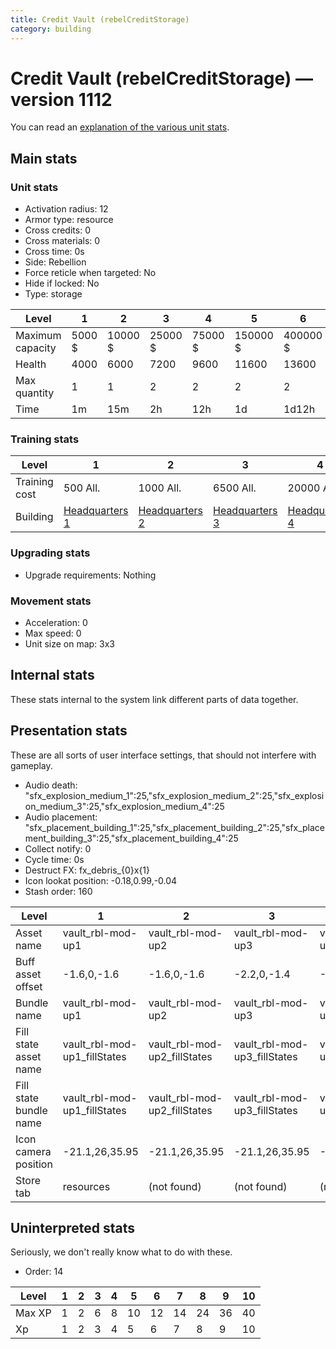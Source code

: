 ```yaml
---
title: Credit Vault (rebelCreditStorage)
category: building
---
```


# Credit Vault (rebelCreditStorage) — version 1112

You can read an [explanation  of the various unit stats](unitexplained.md).

## Main stats

### Unit stats

  * Activation radius: 12
  * Armor type: resource
  * Cross credits: 0
  * Cross materials: 0
  * Cross time: 0s
  * Side: Rebellion
  * Force reticle when targeted: No
  * Hide if locked: No
  * Type: storage

|Level           |1     |2      |3      |4      |5       |6       |7       |8       |9        |10       |
|----------------|------|-------|-------|-------|--------|--------|--------|--------|---------|---------|
|Maximum capacity|5000 $|10000 $|25000 $|75000 $|150000 $|400000 $|500000 $|700000 $|1000000 $|1500000 $|
|Health          |4000  |6000   |7200   |9600   |11600   |13600   |15600   |17600   |19600    |21600    |
|Max quantity    |1     |1      |2      |2      |2       |2       |2       |3       |4        |4        |
|Time            |1m    |15m    |2h     |12h    |1d      |1d12h   |2d      |3d      |6d       |1w3d     |


### Training stats

|Level        |1                             |2                             |3                             |4                             |5                             |6                             |7                             |8                             |9                             |10                             |
|-------------|------------------------------|------------------------------|------------------------------|------------------------------|------------------------------|------------------------------|------------------------------|------------------------------|------------------------------|-------------------------------|
|Training cost|500 All.                      |1000 All.                     |6500 All.                     |20000 All.                    |40000 All.                    |115000 All.                   |230000 All.                   |500000 All.                   |1500000 All.                  |2500000 All.                   |
|Building     |[Headquarters 1](rebelHQ.html)|[Headquarters 2](rebelHQ.html)|[Headquarters 3](rebelHQ.html)|[Headquarters 4](rebelHQ.html)|[Headquarters 5](rebelHQ.html)|[Headquarters 6](rebelHQ.html)|[Headquarters 7](rebelHQ.html)|[Headquarters 8](rebelHQ.html)|[Headquarters 9](rebelHQ.html)|[Headquarters 10](rebelHQ.html)|


### Upgrading stats

  * Upgrade requirements: Nothing

### Movement stats

  * Acceleration: 0
  * Max speed: 0
  * Unit size on map: 3x3

## Internal stats

These stats internal to the system link different parts of data together.


## Presentation stats

These are all sorts of user interface settings, that should not interfere with gameplay.

  * Audio death: "sfx_explosion_medium_1":25,"sfx_explosion_medium_2":25,"sfx_explosion_medium_3":25,"sfx_explosion_medium_4":25
  * Audio placement: "sfx_placement_building_1":25,"sfx_placement_building_2":25,"sfx_placement_building_3":25,"sfx_placement_building_4":25
  * Collect notify: 0
  * Cycle time: 0s
  * Destruct FX: fx_debris_{0}x{1}
  * Icon lookat position: -0.18,0.99,-0.04
  * Stash order: 160

|Level                 |1                           |2                           |3                           |4                           |5                           |6                           |7                           |8-10                        |
|----------------------|----------------------------|----------------------------|----------------------------|----------------------------|----------------------------|----------------------------|----------------------------|----------------------------|
|Asset name            |vault_rbl-mod-up1           |vault_rbl-mod-up2           |vault_rbl-mod-up3           |vault_rbl-mod-up4           |vault_rbl-mod-up5           |vault_rbl-mod-up6           |vault_rbl-mod-up7           |vault_rbl-mod-up8           |
|Buff asset offset     |-1.6,0,-1.6                 |-1.6,0,-1.6                 |-2.2,0,-1.4                 |-2,0,-2                     |-1.6,0,-1.6                 |-1.6, 0.0, -1.8             |-1.6, 0.0, -1.8             |-1.6, 0.0, -1.8             |
|Bundle name           |vault_rbl-mod-up1           |vault_rbl-mod-up2           |vault_rbl-mod-up3           |vault_rbl-mod-up4           |vault_rbl-mod-up5           |vault_rbl-mod-up6           |vault_rbl-mod-up7           |vault_rbl-mod-up8           |
|Fill state asset name |vault_rbl-mod-up1_fillStates|vault_rbl-mod-up2_fillStates|vault_rbl-mod-up3_fillStates|vault_rbl-mod-up4_fillStates|vault_rbl-mod-up5_fillStates|vault_rbl-mod-up6_fillStates|vault_rbl-mod-up7_fillStates|vault_rbl-mod-up7_fillStates|
|Fill state bundle name|vault_rbl-mod-up1_fillStates|vault_rbl-mod-up2_fillStates|vault_rbl-mod-up3_fillStates|vault_rbl-mod-up4_fillStates|vault_rbl-mod-up5_fillStates|vault_rbl-mod-up6_fillStates|vault_rbl-mod-up7_fillStates|vault_rbl-mod-up7_fillStates|
|Icon camera position  |-21.1,26,35.95              |-21.1,26,35.95              |-21.1,26,35.95              |-21.1,26,35.95              |-21.1,26,35.95              |-21.1,26,35.95              |-21.1,26,35.95              |-21.98,27.04,37.48          |
|Store tab             |resources                   |(not found)                 |(not found)                 |(not found)                 |(not found)                 |(not found)                 |(not found)                 |(not found)                 |


## Uninterpreted stats

Seriously, we don't really know what to do with these.

  * Order: 14

|Level |1|2|3|4|5 |6 |7 |8 |9 |10|
|------|-|-|-|-|--|--|--|--|--|--|
|Max XP|1|2|6|8|10|12|14|24|36|40|
|Xp    |1|2|3|4|5 |6 |7 |8 |9 |10|


